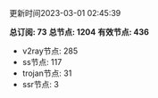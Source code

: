 更新时间2023-03-01 02:45:39

**总订阅: 73**
**总节点: 1204**
**有效节点: 436**
- v2ray节点: 285
- ss节点: 117
- trojan节点: 31
- ssr节点: 3
